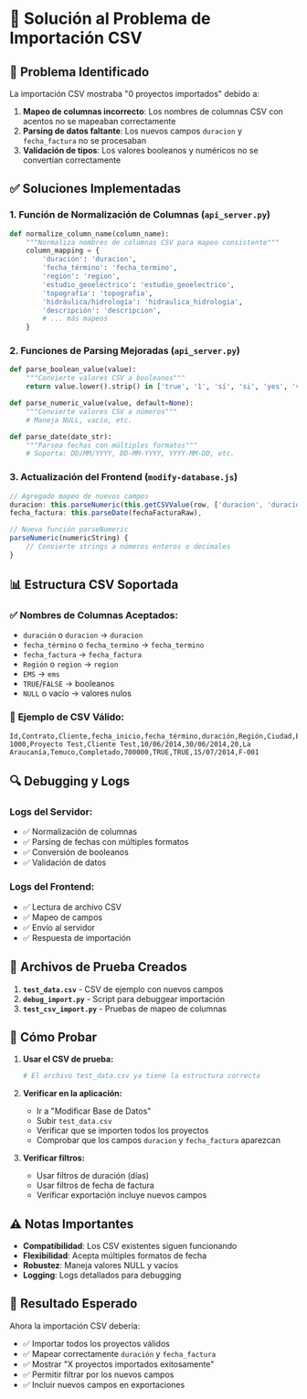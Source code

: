 # 🔧 Solución al Problema de Importación CSV

## 🎯 Problema Identificado
La importación CSV mostraba "0 proyectos importados" debido a:

1. **Mapeo de columnas incorrecto**: Los nombres de columnas CSV con acentos no se mapeaban correctamente
2. **Parsing de datos faltante**: Los nuevos campos `duracion` y `fecha_factura` no se procesaban
3. **Validación de tipos**: Los valores booleanos y numéricos no se convertían correctamente

## ✅ Soluciones Implementadas

### 1. **Función de Normalización de Columnas** (`api_server.py`)
```python
def normalize_column_name(column_name):
    """Normaliza nombres de columnas CSV para mapeo consistente"""
    column_mapping = {
        'duración': 'duracion',
        'fecha_término': 'fecha_termino', 
        'región': 'region',
        'estudio_geoeléctrico': 'estudio_geoelectrico',
        'topografía': 'topografia',
        'hidráulica/hidrología': 'hidraulica_hidrologia',
        'descripción': 'descripcion',
        # ... más mapeos
    }
```

### 2. **Funciones de Parsing Mejoradas** (`api_server.py`)
```python
def parse_boolean_value(value):
    """Convierte valores CSV a booleanos"""
    return value.lower().strip() in ['true', '1', 'sí', 'si', 'yes', 'verdadero']

def parse_numeric_value(value, default=None):
    """Convierte valores CSV a números"""
    # Maneja NULL, vacío, etc.

def parse_date(date_str):
    """Parsea fechas con múltiples formatos"""
    # Soporta: DD/MM/YYYY, DD-MM-YYYY, YYYY-MM-DD, etc.
```

### 3. **Actualización del Frontend** (`modify-database.js`)
```javascript
// Agregado mapeo de nuevos campos
duracion: this.parseNumeric(this.getCSVValue(row, ['duracion', 'duración', 'Duracion', 'Duración'])),
fecha_factura: this.parseDate(fechaFacturaRaw),

// Nueva función parseNumeric
parseNumeric(numericString) {
    // Convierte strings a números enteros o decimales
}
```

## 📊 Estructura CSV Soportada

### ✅ **Nombres de Columnas Aceptados:**
- `duración` o `duracion` → `duracion`
- `fecha_término` o `fecha_termino` → `fecha_termino`
- `fecha_factura` → `fecha_factura`
- `Región` o `region` → `region`
- `EMS` → `ems`
- `TRUE`/`FALSE` → booleanos
- `NULL` o vacío → valores nulos

### 📝 **Ejemplo de CSV Válido:**
```csv
Id,Contrato,Cliente,fecha_inicio,fecha_término,duración,Región,Ciudad,Estado,Monto,EMS,Factura,fecha_factura,Numero_factura
1000,Proyecto Test,Cliente Test,10/06/2014,30/06/2014,20,La Araucanía,Temuco,Completado,700000,TRUE,TRUE,15/07/2014,F-001
```

## 🔍 **Debugging y Logs**

### Logs del Servidor:
- ✅ Normalización de columnas
- ✅ Parsing de fechas con múltiples formatos
- ✅ Conversión de booleanos
- ✅ Validación de datos

### Logs del Frontend:
- ✅ Lectura de archivo CSV
- ✅ Mapeo de campos
- ✅ Envío al servidor
- ✅ Respuesta de importación

## 🧪 **Archivos de Prueba Creados**

1. **`test_data.csv`** - CSV de ejemplo con nuevos campos
2. **`debug_import.py`** - Script para debuggear importación
3. **`test_csv_import.py`** - Pruebas de mapeo de columnas

## 🚀 **Cómo Probar**

1. **Usar el CSV de prueba:**
   ```bash
   # El archivo test_data.csv ya tiene la estructura correcta
   ```

2. **Verificar en la aplicación:**
   - Ir a "Modificar Base de Datos"
   - Subir `test_data.csv`
   - Verificar que se importen todos los proyectos
   - Comprobar que los campos `duracion` y `fecha_factura` aparezcan

3. **Verificar filtros:**
   - Usar filtros de duración (días)
   - Usar filtros de fecha de factura
   - Verificar exportación incluye nuevos campos

## ⚠️ **Notas Importantes**

- **Compatibilidad**: Los CSV existentes siguen funcionando
- **Flexibilidad**: Acepta múltiples formatos de fecha
- **Robustez**: Maneja valores NULL y vacíos
- **Logging**: Logs detallados para debugging

## 🎉 **Resultado Esperado**

Ahora la importación CSV debería:
- ✅ Importar todos los proyectos válidos
- ✅ Mapear correctamente `duración` y `fecha_factura`
- ✅ Mostrar "X proyectos importados exitosamente"
- ✅ Permitir filtrar por los nuevos campos
- ✅ Incluir nuevos campos en exportaciones
